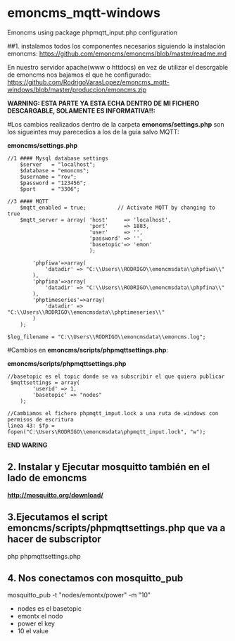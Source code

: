 # emoncms_mqtt-windows
Emoncms using package phpmqtt_input.php configuration

##1. instalamos todos los componentes necesarios siguiendo la instalación emoncms:
https://github.com/emoncms/emoncms/blob/master/readme.md

En nuestro servidor apache(www o httdocs) en vez de utilizar el descrgable de emoncms nos bajamos el que he configurado:
https://github.com/RodrigoVarasLopez/emoncms_mqtt-windows/blob/master/produccion/emoncms.zip


**WARNING: ESTA PARTE YA ESTA ECHA DENTRO DE MI FICHERO DESCARGABLE, SOLAMENTE ES INFORMATIVA!!:**

#Los cambios realizados dentro de la carpeta **emoncms/settings.php** son los sigueintes muy parecedios a los de la guia salvo MQTT:

**emoncms/settings.php**
```
//1 #### Mysql database settings 
    $server   = "localhost";
    $database = "emoncms";
    $username = "rov";
    $password = "123456";
    $port     = "3306";
```   

```
//3 #### MQTT
    $mqtt_enabled = true;          // Activate MQTT by changing to true
    $mqtt_server = array( 'host'     => 'localhost',
                          'port'     => 1883,
                          'user'     => '',
                          'password' => '',
                          'basetopic'=> 'emon'
                          );
```

```
        'phpfiwa'=>array(
            'datadir' => "C:\\Users\\RODRIGO\\emoncmsdata\\phpfiwa\\"
        ),
        'phpfina'=>array(
            'datadir' => "C:\\Users\\RODRIGO\\emoncmsdata\\phpfina\\"
        ),
        'phptimeseries'=>array(
            'datadir' => "C:\\Users\\RODRIGO\\emoncmsdata\\phptimeseries\\"
        )
    );
```

```
$log_filename = "C:\\Users\\RODRIGO\\emoncmsdata\\emoncms.log";
```

#Cambios en **emoncms/scripts/phpmqttsettings.php**:

**emoncms/scripts/phpmqttsettings.php**
```
//basetopic es el topic donde se va subscribir el que quiera publicar 
 $mqttsettings = array(
        'userid' => 1,
        'basetopic' => "nodes"
    );
```

```
//Cambiamos el fichero phpmqtt_imput.lock a una ruta de windows con permisos de escritura
linea 43: $fp = fopen("C:\Users\RODRIGO\\emoncmsdata\phpmqtt_input.lock", "w");
```

**END WARING**

## 2. Instalar y Ejecutar mosquitto también en el lado de emoncms
**http://mosquitto.org/download/**

## 3.Ejecutamos el script **emoncms/scripts/phpmqttsettings.php** que va a hacer de subscriptor 
php phpmqttsettings.php

## 4. Nos conectamos con mosquitto_pub 
mosquitto_pub -t "nodes/emontx/power" -m "10" 

* nodes es el basetopic
* emontx el nodo 
* power el key 
* 10 el value

